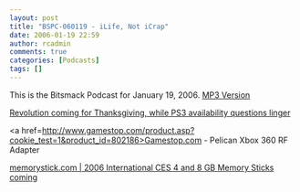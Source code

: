 ```yaml
---
layout: post
title: "BSPC-060119 - iLife, Not iCrap"
date: 2006-01-19 22:59
author: rcadmin
comments: true
categories: [Podcasts]
tags: []
---
```

This is the Bitsmack Podcast for January 19, 2006.
<a href=http://bitsmack.com/dl/BSPC-060119.mp3>MP3 Version</a>

<a href=http://arstechnica.com/news.ars/post/20060118-6004.html>Revolution coming for Thanksgiving, while PS3 availability questions linger</a>

<a href=http://www.gamestop.com/product.asp?cookie_test=1&product_id=802186>Gamestop.com - Pelican Xbox 360 RF Adapter</a>

<a href=http://www.memorystick.com/en/events/ces2006/exhibit.html>memorystick.com | 2006 International CES 4 and 8 GB Memory Sticks coming</a>

